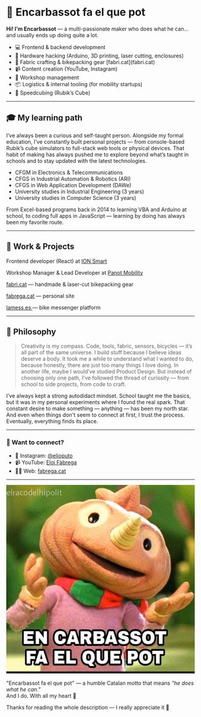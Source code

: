 # 🍆 Encarbassot fa el que pot

**Hi! I'm Encarbassot** — a multi-passionate maker who does what he can... and usually ends up doing quite a lot.

- 💻 Frontend & backend development
- 🔩 Hardware hacking (Arduino, 3D printing, laser cutting, enclosures)
- 🧵 Fabric crafting & bikepacking gear [fabri.cat]\(fabri.cat)
- 📹 Content creation (YouTube, Instagram)
- 🔧 Workshop management
- 📦 Logistics & internal tooling (for mobility startups)
- 🧊 Speedcubing (Rubik’s Cube)

---

## 🎓 My learning path

I’ve always been a curious and self-taught person. Alongside my formal education, I’ve constantly built personal projects — from console-based Rubik’s cube simulators to full-stack web tools or physical devices. That habit of making has always pushed me to explore beyond what’s taught in schools and to stay updated with the latest technologies.

- CFGM in Electronics & Telecommunications
- CFGS in Industrial Automation & Robotics (ARI)
- CFGS in Web Application Development (DAWe)
- University studies in Industrial Engineering (3 years)
- University studies in Computer Science (3 years)

From Excel-based programs back in 2014 to learning VBA and Arduino at school, to coding full apps in JavaScript — learning by doing has always been my favorite route.

---

## 💼 Work & Projects

Frontend developer (React) at [ION Smart](ionsmart.eu)

Workshop Manager & Lead Developer at [Panot Mobility](panotmobility.com)

[fabri.cat](fabri.cat) — handmade & laser-cut bikepacking gear

[fabrega.cat](fabrega.cat) — personal site

[lamess.es ](lamess.es) — bike messenger platform

---


## 🎯 Philosophy

> Creativity is my compass. Code, tools, fabric, sensors, bicycles — it’s all part of the same universe. I build stuff because I believe ideas deserve a body.
It took me a while to understand what I wanted to do, because honestly, there are just too many things I love doing. In another life, maybe I would’ve studied Product Design. But instead of choosing only one path, I’ve followed the thread of curiosity — from school to side projects, from code to craft.

I’ve always kept a strong autodidact mindset. School taught me the basics, but it was in my personal experiments where I found the real spark. That constant desire to make something — anything — has been my north star. And even when things don't seem to connect at first, I trust the process. Eventually, everything finds its place.

---

### 👾 Want to connect?

- 📸 Instagram: [@elioputo](https://instagram.com/elioputo)
- 📹 YouTube: [Eloi Fàbrega](https://www.youtube.com/c/EloiF%C3%A0brega)
- 🧑‍💻 Web: [fabrega.cat](https://fabrega.cat)

---

![Encarbassot](./assets/encarbassot.jpg)

"Encarbassot fa el que pot" — a humble Catalan motto that means *"he does what he can."*\
And I do. With all my heart 💜

Thanks for reading the whole description — I really appreciate it 💫

